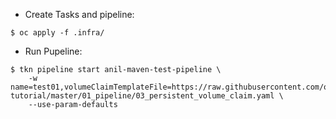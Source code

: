 - Create Tasks and pipeline:
```
$ oc apply -f .infra/
```
- Run Pupeline:
```
$ tkn pipeline start anil-maven-test-pipeline \
    -w name=test01,volumeClaimTemplateFile=https://raw.githubusercontent.com/openshift/pipelines-tutorial/master/01_pipeline/03_persistent_volume_claim.yaml \
    --use-param-defaults
```

